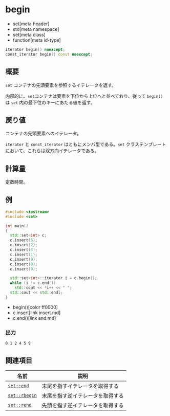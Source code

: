 # begin
* set[meta header]
* std[meta namespace]
* set[meta class]
* function[meta id-type]

```cpp
iterator begin() noexcept;
const_iterator begin() const noexcept;
```


## 概要
`set` コンテナの先頭要素を参照するイテレータを返す。

内部的に、`set`コンテナは要素を下位から上位へと並べており、従って `begin()` は `set` 内の最下位のキーにあたる値を返す。


## 戻り値
コンテナの先頭要素へのイテレータ。

`iterator` と `const_iterator` はともにメンバ型である。`set` クラステンプレートにおいて、これらは双方向イテレータである。


## 計算量
定数時間。


## 例
```cpp example
#include <iostream>
#include <set>

int main()
{
  std::set<int> c;
  c.insert(5);
  c.insert(2);
  c.insert(4);
  c.insert(1);
  c.insert(0);
  c.insert(0);
  c.insert(9);

  std::set<int>::iterator i = c.begin();
  while (i != c.end())
    std::cout << *i++ << " ";
  std::cout << std::endl;
}
```
* begin()[color ff0000]
* c.insert[link insert.md]
* c.end()[link end.md]

### 出力
```
0 1 2 4 5 9 
```

## 関連項目

| 名前                       | 説明                             |
|----------------------------|----------------------------------|
| [`set::end`](end.md)       | 末尾を指すイテレータを取得する   |
| [`set::rbegin`](rbegin.md) | 末尾を指す逆イテレータを取得する |
| [`set::rend`](rend.md)     | 先頭を指す逆イテレータを取得する |
